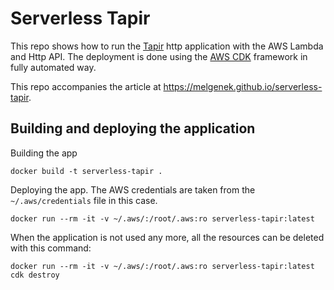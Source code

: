 # Serverless Tapir

This repo shows how to run the [Tapir](https://github.com/softwaremill/tapir) http application with the AWS Lambda and Http API. The deployment is done using the
[AWS CDK](https://github.com/aws/aws-cdk) framework in fully automated way.

This repo accompanies the article at https://melgenek.github.io/serverless-tapir.

## Building and deploying the application
Building the app
```
docker build -t serverless-tapir .
```
Deploying the app. The AWS credentials are taken from the `~/.aws/credentials` file in this case.
```
docker run --rm -it -v ~/.aws/:/root/.aws:ro serverless-tapir:latest
```
When the application is not used any more, all the resources can be deleted with this command:
```
docker run --rm -it -v ~/.aws/:/root/.aws:ro serverless-tapir:latest cdk destroy
```
